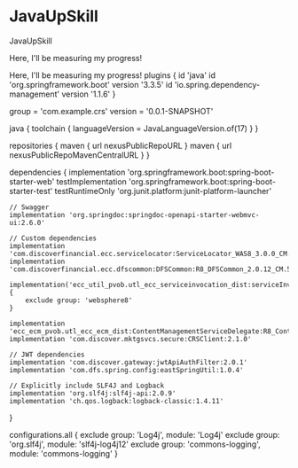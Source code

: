 # JavaUpSkill
JavaUpSkill

Here, I'll be measuring my progress!

Here, I'll be measuring my progress!
plugins {
    id 'java'
    id 'org.springframework.boot' version '3.3.5'
    id 'io.spring.dependency-management' version '1.1.6'
}

group = 'com.example.crs'
version = '0.0.1-SNAPSHOT'

java {
    toolchain {
        languageVersion = JavaLanguageVersion.of(17)
    }
}

repositories {
    maven { url nexusPublicRepoURL }
    maven { url nexusPublicRepoMavenCentralURL }
}

dependencies {
    implementation 'org.springframework.boot:spring-boot-starter-web'
    testImplementation 'org.springframework.boot:spring-boot-starter-test'
    testRuntimeOnly 'org.junit.platform:junit-platform-launcher'

    // Swagger
    implementation 'org.springdoc:springdoc-openapi-starter-webmvc-ui:2.6.0'

    // Custom dependencies
    implementation 'com.discoverfinancial.ecc.servicelocator:ServiceLocator_WAS8_3.0.0_CM.9473'
    implementation 'com.discoverfinancial.ecc.dfscommon:DFSCommon:R8_DFSCommon_2.0.12_CM.526'

    implementation('ecc_util_pvob.utl_ecc_serviceinvocation_dist:serviceInvocation:R8_ServiceInvocation_1.7.1_CM') {
        exclude group: 'websphere8'
    }

    implementation 'ecc_ecm_pvob.utl_ecc_ecm_dist:ContentManagementServiceDelegate:R8_ContentMgmtService_3.0.18.9078_CM'
    implementation 'com.discover.mktgsvcs.secure:CRSClient:2.1.0'

    // JWT dependencies
    implementation 'com.discover.gateway:jwtApiAuthFilter:2.0.1'
    implementation 'com.dfs.spring.config:eastSpringUtil:1.0.4'

    // Explicitly include SLF4J and Logback
    implementation 'org.slf4j:slf4j-api:2.0.9'
    implementation 'ch.qos.logback:logback-classic:1.4.11'
}

configurations.all {
    exclude group: 'Log4j', module: 'Log4j'
    exclude group: 'org.slf4j', module: 'slf4j-log4j12'
    exclude group: 'commons-logging', module: 'commons-logging'
}
